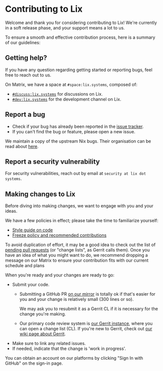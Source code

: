 # Contributing to Lix

Welcome and thank you for considering contributing to Lix! We're currently in a soft release phase, and your support means a lot to us.

To ensure a smooth and effective contribution process, here is a summary of our guidelines:

## Getting help?

If you have any question regarding getting started or reporting bugs, feel free
to reach out to us.

On Matrix, we have a space at `#space:lix.systems`, composed of:

- [`#discuss:lix.systems`](https://matrix.to/#/#discuss:lix.systems) for discussions on Lix.
- [`#dev:lix.systems`](https://matrix.to/#/#dev:lix.systems) for the development channel on Lix.

## Report a bug

- Check if your bug has already been reported in the [issue tracker](https://git.lix.systems/lix-project/lix/issues).
- If you can't find the bug or feature, please open a new issue.

We maintain a copy of the upstream Nix bugs. Their organisation can be read about [here](https://wiki.lix.systems/books/lix-contributors/page/bug-tracker-organisation).

## Report a security vulnerability

For security vulnerabilities, reach out by email at `security at lix dot systems`.

## Making changes to Lix

Before diving into making changes, we want to engage with you and your ideas.

We have a few policies in effect; please take the time to familiarize yourself:

- [Style guide on code](https://wiki.lix.systems/books/lix-contributors/page/code)
- [Freeze policy and recommended contributions](https://wiki.lix.systems/books/lix-contributors/page/freezes-and-recommended-contributions)

To avoid duplication of effort, it may be a good idea to check out the list of
[pending pull requests](https://gerrit.lix.systems/q/status:open+-is:wip) (or "change lists", as Gerrit calls them). Once you have
an idea of what you might want to do, we recommend dropping a message on our
Matrix to ensure your contribution fits with our current schedule and plans

When you're ready and your changes are ready to go:

- Submit your code.
  - Submitting a GitHub PR [on our mirror](https://github.com/lix-project/lix) is totally ok if that's easier for you and your change is relatively small (300 lines or so).

    We may ask you to resubmit it as a Gerrit CL if it is necessary for the change you're making.
  - Our primary code review system is [our Gerrit instance](https://gerrit.lix.systems), where you can open a change list (CL).
    If you're new to Gerrit, check out [our wiki page about Gerrit](https://wiki.lix.systems/books/lix-contributors/page/gerrit).
- Make sure to link any related issues.
- If needed, indicate that the change is 'work in progress'.

You can obtain an account on our platforms by clicking "Sign In with GitHub" on the sign-in page.
